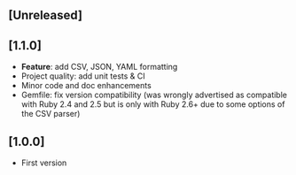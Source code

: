 ## [Unreleased]

## [1.1.0]

- **Feature**: add CSV, JSON, YAML formatting
- Project quality: add unit tests & CI
- Minor code and doc enhancements
- Gemfile: fix version compatibility (was wrongly advertised as compatible with Ruby 2.4 and 2.5 but is only with Ruby 2.6+ due to some options of the CSV parser)

## [1.0.0]

- First version
